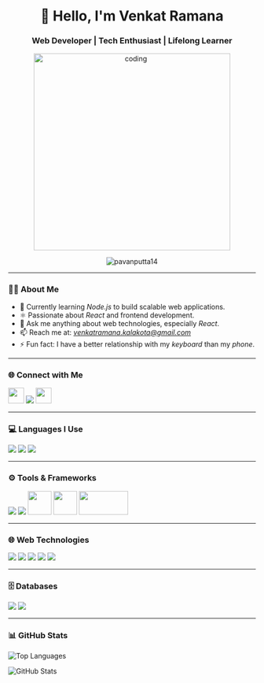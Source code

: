 <h1 align="center">👋 Hello, I'm Venkat Ramana</h1>
<h3 align="center">Web Developer | Tech Enthusiast | Lifelong Learner</h3>

<p align="center">
  <img src="https://media.tenor.com/images/b7939d73d32cb3ce5e48a80dd35dc599/tenor.gif" alt="coding" width="400" />
</p>

<p align="center">
  <img src="https://komarev.com/ghpvc/?username=pavanputta14&label=Profile%20views&color=0e75b6&style=flat" alt="pavanputta14" />
</p>

---

### 🧑‍🎓 About Me

- 🌱 Currently learning *Node.js* to build scalable web applications.
- ⚛ Passionate about *React* and frontend development.
- 💬 Ask me anything about web technologies, especially *React*.
- 📫 Reach me at: *venkatramana.kalakota@gmail.com*
- ⚡ Fun fact: I have a better relationship with my *keyboard* than my *phone*.

---

### 🌐 Connect with Me

<p align="left">
  <a href="https://www.linkedin.com/in/venkat-ramana-kalakota-8b04a5283/" target="_blank"><img src="https://img.icons8.com/color/48/000000/linkedin.png" width="32"/></a>
<a href="https://www.hackerrank.com/profile/venkatramana_ka1" target="_blank"><img src="https://img.icons8.com/windows/32/000000/hackerrank.png"/></a>
  <a href="https://leetcode.com/u/daIhFPMqxU/" target="_blank"><img src="https://img.icons8.com/external-tal-revivo-color-tal-revivo/48/000000/external-level-up-your-coding-skills-and-quickly-land-a-job-logo-color-tal-revivo.png" width="32"/></a>
</p>

---

### 💻 Languages I Use

<p align="left">
  <img src="https://img.icons8.com/color/48/000000/c-programming.png"/>
  <img src="https://img.icons8.com/color/48/000000/python.png"/>
  <img src="https://img.icons8.com/color/48/000000/java-coffee-cup-logo.png"/>
</p>

---

### ⚙ Tools & Frameworks

<p align="left">
  <img src="https://img.icons8.com/color/48/000000/git.png"/>
  <img src="https://img.icons8.com/color/48/000000/visual-studio.png"/>
  
  <img src="https://upload.wikimedia.org/wikipedia/commons/1/10/PyTorch_logo_icon.svg" width="48" height="48"/>
  <img src="https://upload.wikimedia.org/wikipedia/commons/e/ed/Pandas_logo.svg" width="48" height="48"/>
  <img src="https://seaborn.pydata.org/_static/logo-wide-lightbg.svg" width="100" height="48"/>
</p>

---

### 🌐 Web Technologies

<p align="left">
  <img src="https://img.icons8.com/color/48/000000/html-5.png"/>
  <img src="https://img.icons8.com/color/48/000000/css3.png"/>
  <img src="https://img.icons8.com/color/48/000000/javascript.png"/>
  
  <img src="https://img.icons8.com/color/48/000000/react-native.png"/>
  <img src="https://img.icons8.com/fluency/48/000000/node-js.png"/>
</p>

---

### 🗄 Databases

<p align="left">
  <img src="https://img.icons8.com/color/48/000000/mysql-logo.png"/>
  <img src="https://img.icons8.com/external-tal-revivo-color-tal-revivo/48/000000/external-mongodb-a-cross-platform-document-oriented-database-program-logo-color-tal-revivo.png"/>
</p>

---



### 📊 GitHub Stats

<p align="left">
  <img src="https://github-readme-stats.vercel.app/api/top-langs?username=kvramana28&show_icons=true&locale=en&layout=compact" alt="Top Languages" />
</p>

<p align="left">
  <img src="https://github-readme-stats.vercel.app/api?username=kvramana28&show_icons=true&locale=en" alt="GitHub Stats" />
</p>
